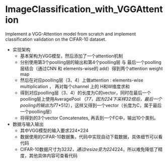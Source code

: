 # ImageClassification_with_VGGAttention
Implement a VGG-Attention model from scratch and implement classification validation on the CIFAR-10 dataset.
- 实现架构
  - 基本架构为VGG模型，然后添加了一个attention机制
  - 分别使用第3个poolling层的输出和第4个poolling层 与 
  最后一个poolling层结合（通过CNN 和 elements-wise的 add）得到两个attention weight map
  - 然后在对应poolling层（3、4）上做attention : elements-wise multiplication ，
  再对每个channel 上的 H和W维度求和
  - 得到对应poolling层（3、4）的长度为C的vector，同时在最后一个poolling层上使用AveragePool
  （7*7，因为224下采样32倍后，最后一个pooling的输出为7*7*512），这样又得到一个vector（长度为C，属于最后一个poolling层）
  - 将得到的3个vector Concatenates, 再丢到一个FC中，输出10个类别。
- 数据与输入输出
  - 其中VGG模型的输入要求224*224
  - 数据使用的CIFAR-10数据集，代码中实现自动下载数据，具体细节可以看代码
  - CIFAR-10数据尺寸为32*32，通过resize变为224*224，所以难免降低了精度，其他具体内容可查看代码
  
